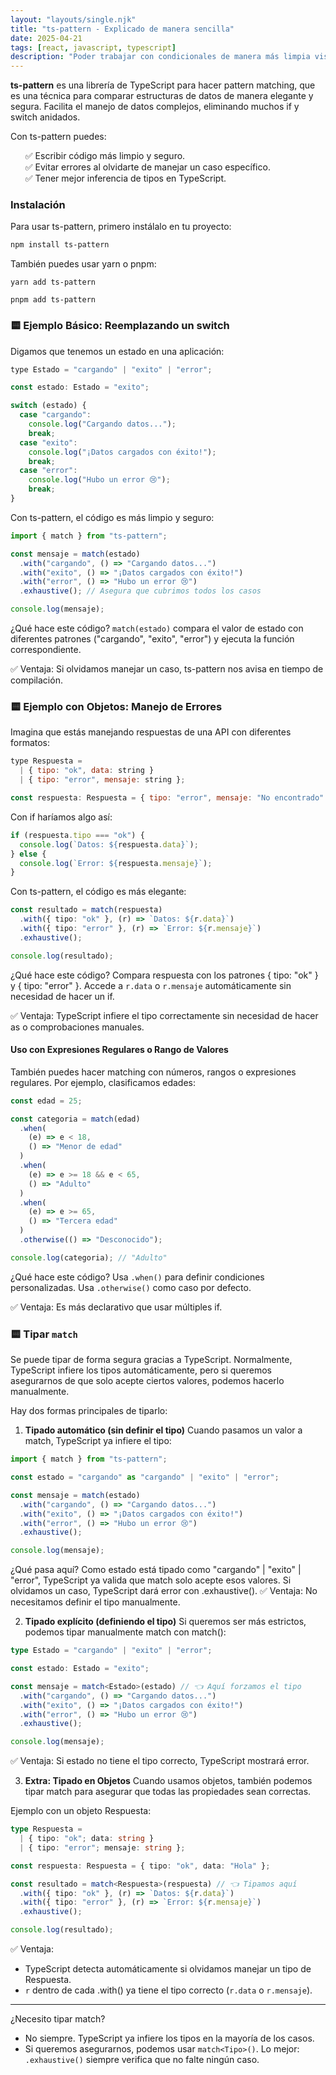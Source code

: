 ```yaml
---
layout: "layouts/single.njk"
title: "ts-pattern - Explicado de manera sencilla"
date: 2025-04-21
tags: [react, javascript, typescript]
description: "Poder trabajar con condicionales de manera más limpia visualmente."
---
```


**ts-pattern** es una librería de TypeScript para hacer pattern matching, que es una técnica para comparar estructuras de datos de manera elegante y segura. Facilita el manejo de datos complejos, eliminando muchos if y switch anidados.

Con ts-pattern puedes:

<ul style="list-style: none">
  <li>✅ Escribir código más limpio y seguro.</li>
  <li>✅ Evitar errores al olvidarte de manejar un caso específico.</li>
  <li>✅ Tener mejor inferencia de tipos en TypeScript.</li>
</ul>

### Instalación

Para usar ts-pattern, primero instálalo en tu proyecto:

```bash
npm install ts-pattern
```

También puedes usar yarn o pnpm:

```
yarn add ts-pattern
```

```
pnpm add ts-pattern
```

### 🟨 Ejemplo Básico: Reemplazando un switch

Digamos que tenemos un estado en una aplicación:

```jsx
type Estado = "cargando" | "exito" | "error";

const estado: Estado = "exito";
```

```js
switch (estado) {
  case "cargando":
    console.log("Cargando datos...");
    break;
  case "exito":
    console.log("¡Datos cargados con éxito!");
    break;
  case "error":
    console.log("Hubo un error 😢");
    break;
}
```

Con ts-pattern, el código es más limpio y seguro:

```js
import { match } from "ts-pattern";

const mensaje = match(estado)
  .with("cargando", () => "Cargando datos...")
  .with("exito", () => "¡Datos cargados con éxito!")
  .with("error", () => "Hubo un error 😢")
  .exhaustive(); // Asegura que cubrimos todos los casos

console.log(mensaje);
```

¿Qué hace este código?
`match(estado)` compara el valor de estado con diferentes patrones ("cargando", "exito", "error") y ejecuta la función correspondiente.

✅ Ventaja: Si olvidamos manejar un caso, ts-pattern nos avisa en tiempo de compilación.

### 🟨 Ejemplo con Objetos: Manejo de Errores

Imagina que estás manejando respuestas de una API con diferentes formatos:

```jsx
type Respuesta =
  | { tipo: "ok", data: string }
  | { tipo: "error", mensaje: string };

const respuesta: Respuesta = { tipo: "error", mensaje: "No encontrado" };
```

Con if haríamos algo así:

```ts
if (respuesta.tipo === "ok") {
  console.log(`Datos: ${respuesta.data}`);
} else {
  console.log(`Error: ${respuesta.mensaje}`);
}
```

Con ts-pattern, el código es más elegante:

```ts
const resultado = match(respuesta)
  .with({ tipo: "ok" }, (r) => `Datos: ${r.data}`)
  .with({ tipo: "error" }, (r) => `Error: ${r.mensaje}`)
  .exhaustive();

console.log(resultado);
```

¿Qué hace este código?
Compara respuesta con los patrones { tipo: "ok" } y { tipo: "error" }.
Accede a `r.data` o `r.mensaje` automáticamente sin necesidad de hacer un if.

✅ Ventaja: TypeScript infiere el tipo correctamente sin necesidad de hacer as o comprobaciones manuales.

#### Uso con Expresiones Regulares o Rango de Valores

También puedes hacer matching con números, rangos o expresiones regulares. Por ejemplo, clasificamos edades:

```ts
const edad = 25;

const categoria = match(edad)
  .when(
    (e) => e < 18,
    () => "Menor de edad"
  )
  .when(
    (e) => e >= 18 && e < 65,
    () => "Adulto"
  )
  .when(
    (e) => e >= 65,
    () => "Tercera edad"
  )
  .otherwise(() => "Desconocido");

console.log(categoria); // "Adulto"
```

¿Qué hace este código?
Usa `.when()` para definir condiciones personalizadas.
Usa `.otherwise()` como caso por defecto.

✅ Ventaja: Es más declarativo que usar múltiples if.

### 🟨 Tipar `match`

Se puede tipar de forma segura gracias a TypeScript. Normalmente, TypeScript infiere los tipos automáticamente, pero si queremos asegurarnos de que solo acepte ciertos valores, podemos hacerlo manualmente.

Hay dos formas principales de tiparlo:

1. **Tipado automático (sin definir el tipo)**
   Cuando pasamos un valor a match, TypeScript ya infiere el tipo:

```ts
import { match } from "ts-pattern";

const estado = "cargando" as "cargando" | "exito" | "error";

const mensaje = match(estado)
  .with("cargando", () => "Cargando datos...")
  .with("exito", () => "¡Datos cargados con éxito!")
  .with("error", () => "Hubo un error 😢")
  .exhaustive();

console.log(mensaje);
```

¿Qué pasa aquí?
Como estado está tipado como "cargando" | "exito" | "error", TypeScript ya valida que match solo acepte esos valores.
Si olvidamos un caso, TypeScript dará error con .exhaustive().
✅ Ventaja: No necesitamos definir el tipo manualmente.

2. **Tipado explícito (definiendo el tipo)**
   Si queremos ser más estrictos, podemos tipar manualmente match con match<Tipo>():

```ts
type Estado = "cargando" | "exito" | "error";

const estado: Estado = "exito";

const mensaje = match<Estado>(estado) // 👈 Aquí forzamos el tipo
  .with("cargando", () => "Cargando datos...")
  .with("exito", () => "¡Datos cargados con éxito!")
  .with("error", () => "Hubo un error 😢")
  .exhaustive();

console.log(mensaje);
```

✅ Ventaja: Si estado no tiene el tipo correcto, TypeScript mostrará error.

3. **Extra: Tipado en Objetos**
   Cuando usamos objetos, también podemos tipar match para asegurar que todas las propiedades sean correctas.

Ejemplo con un objeto Respuesta:

```ts
type Respuesta =
  | { tipo: "ok"; data: string }
  | { tipo: "error"; mensaje: string };

const respuesta: Respuesta = { tipo: "ok", data: "Hola" };

const resultado = match<Respuesta>(respuesta) // 👈 Tipamos aquí
  .with({ tipo: "ok" }, (r) => `Datos: ${r.data}`)
  .with({ tipo: "error" }, (r) => `Error: ${r.mensaje}`)
  .exhaustive();

console.log(resultado);
```

✅ Ventaja:

- TypeScript detecta automáticamente si olvidamos manejar un tipo de Respuesta.
- `r` dentro de cada .with() ya tiene el tipo correcto (`r.data` o `r.mensaje`).

---

¿Necesito tipar match?

- No siempre. TypeScript ya infiere los tipos en la mayoría de los casos.
- Si queremos asegurarnos, podemos usar `match<Tipo>()`.
  Lo mejor: `.exhaustive()` siempre verifica que no falte ningún caso.
